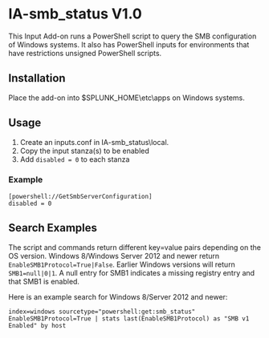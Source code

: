 # IA-smb_status V1.0

This Input Add-on runs a PowerShell script to query the SMB configuration of Windows systems. It also has PowerShell  inputs for environments that have restrictions unsigned PowerShell scripts.

## Installation

Place the add-on into $SPLUNK_HOME\etc\apps on Windows systems.

## Usage

1. Create an inputs.conf in IA-smb_status\local.
2. Copy the input stanza(s) to be enabled
3. Add `disabled = 0` to each stanza

### Example

```
[powershell://GetSmbServerConfiguration]
disabled = 0
```

## Search Examples

The script and commands return different key=value pairs depending on the OS version. Windows 8/Windows Server 2012 and newer return `EnableSMB1Protocol=True|False`. Earlier Windows versions will return `SMB1=null|0|1`. A null entry for SMB1 indicates a missing registry entry and that SMB1 is enabled.

Here is an example search for Windows 8/Server 2012 and newer:

```
index=windows sourcetype="powershell:get:smb_status" EnableSMB1Protocol=True | stats last(EnableSMB1Protocol) as "SMB v1 Enabled" by host
```
